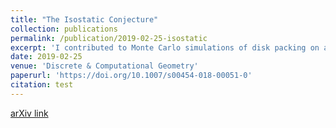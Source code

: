 ```yaml
---
title: "The Isostatic Conjecture"
collection: publications
permalink: /publication/2019-02-25-isostatic
excerpt: 'I contributed to Monte Carlo simulations of disk packing on a square torus.'
date: 2019-02-25
venue: 'Discrete & Computational Geometry'
paperurl: 'https://doi.org/10.1007/s00454-018-00051-0'
citation: test
---
```


[arXiv link](https://arxiv.org/abs/1702.08442)
